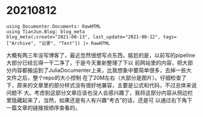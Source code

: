 # 20210812

```@eval
using Documenter.Documents: RawHTML
using TianJun.Blog: blog_meta
blog_meta(;create="2021-08-13", last_update="2021-08-12", tags=["Archive", "记录", "Test"]) |> RawHTML
```

大概有两三年没写博客了，最近忽然很想写点东西，尴尬的是，以前写的pipeline大部分已经忘得一干二净了，于是今天重新整理了下以
前网站里的内容，把大部分内容都搬运到了JuliaDocumenter上来，比我想象中要简单很多，去掉一些大文件之后，整个repo的大小控制
在了20M左右（大部分是图片）。仔细检查了下，原来的文章里的部分样式没有很好地兼容，主要是公式和代码，不过总体来说问题不
大。考虑到这部分文章应该也没人会感兴趣了，我将这部分内容从侧边栏里隐藏起来了，当然，如果还是有人有兴趣“考古”的话，还是可
以通过右下角下一篇文章的链接按顺序查看的。

